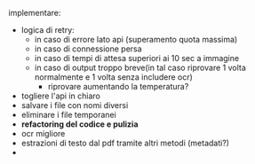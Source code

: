 implementare:
- logica di retry:
	- in caso di errore lato api (superamento quota massima)
	- in caso di connessione persa
	- in caso di tempi di attesa superiori ai 10 sec a immagine
	- in caso di output troppo breve(in tal caso riprovare 1 volta normalmente e 1 volta senza includere ocr)
		- riprovare aumentando la temperatura?
- togliere l'api in chiaro
- salvare i file con nomi diversi
- eliminare i file temporanei
- **refactoring del codice e pulizia**
- ocr migliore
- estrazioni di testo dal pdf tramite altri metodi (metadati?)
- 